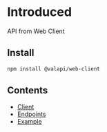 # Introduced

API from Web Client

## Install

```bash
npm install @valapi/web-client
```

## Contents

- [Client](./Client.md)
- [Endpoints](./API.md)
- [Example](./Example.md)
